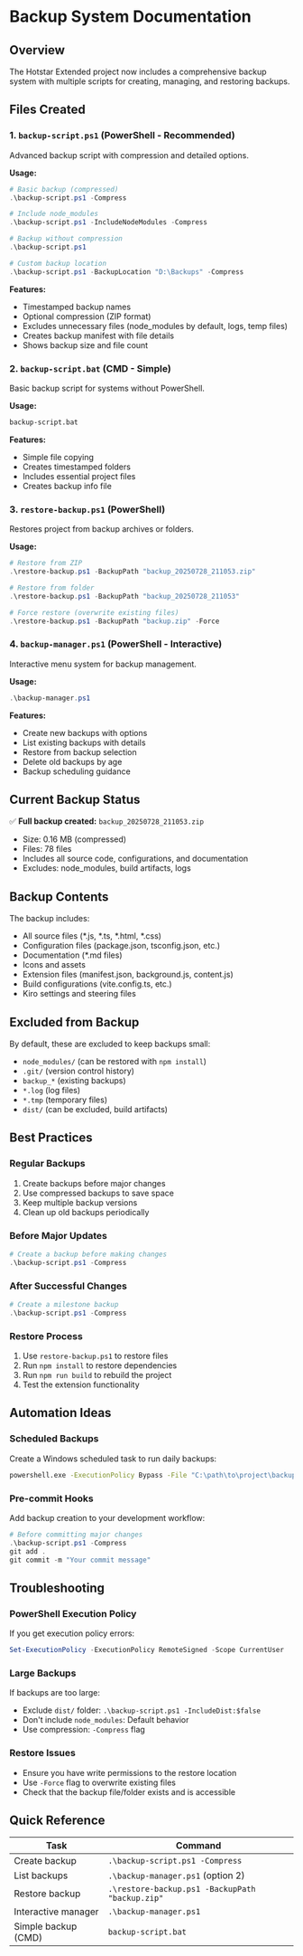 # Backup System Documentation

## Overview
The Hotstar Extended project now includes a comprehensive backup system with multiple scripts for creating, managing, and restoring backups.

## Files Created

### 1. `backup-script.ps1` (PowerShell - Recommended)
Advanced backup script with compression and detailed options.

**Usage:**
```powershell
# Basic backup (compressed)
.\backup-script.ps1 -Compress

# Include node_modules
.\backup-script.ps1 -IncludeNodeModules -Compress

# Backup without compression
.\backup-script.ps1

# Custom backup location
.\backup-script.ps1 -BackupLocation "D:\Backups" -Compress
```

**Features:**
- Timestamped backup names
- Optional compression (ZIP format)
- Excludes unnecessary files (node_modules by default, logs, temp files)
- Creates backup manifest with file details
- Shows backup size and file count

### 2. `backup-script.bat` (CMD - Simple)
Basic backup script for systems without PowerShell.

**Usage:**
```cmd
backup-script.bat
```

**Features:**
- Simple file copying
- Creates timestamped folders
- Includes essential project files
- Creates backup info file

### 3. `restore-backup.ps1` (PowerShell)
Restores project from backup archives or folders.

**Usage:**
```powershell
# Restore from ZIP
.\restore-backup.ps1 -BackupPath "backup_20250728_211053.zip"

# Restore from folder
.\restore-backup.ps1 -BackupPath "backup_20250728_211053"

# Force restore (overwrite existing files)
.\restore-backup.ps1 -BackupPath "backup.zip" -Force
```

### 4. `backup-manager.ps1` (PowerShell - Interactive)
Interactive menu system for backup management.

**Usage:**
```powershell
.\backup-manager.ps1
```

**Features:**
- Create new backups with options
- List existing backups with details
- Restore from backup selection
- Delete old backups by age
- Backup scheduling guidance

## Current Backup Status

✅ **Full backup created:** `backup_20250728_211053.zip`
- Size: 0.16 MB (compressed)
- Files: 78 files
- Includes all source code, configurations, and documentation
- Excludes: node_modules, build artifacts, logs

## Backup Contents

The backup includes:
- All source files (*.js, *.ts, *.html, *.css)
- Configuration files (package.json, tsconfig.json, etc.)
- Documentation (*.md files)
- Icons and assets
- Extension files (manifest.json, background.js, content.js)
- Build configurations (vite.config.ts, etc.)
- Kiro settings and steering files

## Excluded from Backup

By default, these are excluded to keep backups small:
- `node_modules/` (can be restored with `npm install`)
- `.git/` (version control history)
- `backup_*` (existing backups)
- `*.log` (log files)
- `*.tmp` (temporary files)
- `dist/` (can be excluded, build artifacts)

## Best Practices

### Regular Backups
1. Create backups before major changes
2. Use compressed backups to save space
3. Keep multiple backup versions
4. Clean up old backups periodically

### Before Major Updates
```powershell
# Create a backup before making changes
.\backup-script.ps1 -Compress
```

### After Successful Changes
```powershell
# Create a milestone backup
.\backup-script.ps1 -Compress
```

### Restore Process
1. Use `restore-backup.ps1` to restore files
2. Run `npm install` to restore dependencies
3. Run `npm run build` to rebuild the project
4. Test the extension functionality

## Automation Ideas

### Scheduled Backups
Create a Windows scheduled task to run daily backups:
```cmd
powershell.exe -ExecutionPolicy Bypass -File "C:\path\to\project\backup-script.ps1" -Compress
```

### Pre-commit Hooks
Add backup creation to your development workflow:
```powershell
# Before committing major changes
.\backup-script.ps1 -Compress
git add .
git commit -m "Your commit message"
```

## Troubleshooting

### PowerShell Execution Policy
If you get execution policy errors:
```powershell
Set-ExecutionPolicy -ExecutionPolicy RemoteSigned -Scope CurrentUser
```

### Large Backups
If backups are too large:
- Exclude `dist/` folder: `.\backup-script.ps1 -IncludeDist:$false`
- Don't include `node_modules`: Default behavior
- Use compression: `-Compress` flag

### Restore Issues
- Ensure you have write permissions to the restore location
- Use `-Force` flag to overwrite existing files
- Check that the backup file/folder exists and is accessible

## Quick Reference

| Task | Command |
|------|---------|
| Create backup | `.\backup-script.ps1 -Compress` |
| List backups | `.\backup-manager.ps1` (option 2) |
| Restore backup | `.\restore-backup.ps1 -BackupPath "backup.zip"` |
| Interactive manager | `.\backup-manager.ps1` |
| Simple backup (CMD) | `backup-script.bat` |